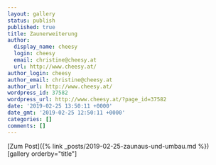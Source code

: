 ```yaml
---
layout: gallery
status: publish
published: true
title: Zaunerweiterung
author:
  display_name: cheesy
  login: cheesy
  email: christine@cheesy.at
  url: http://www.cheesy.at/
author_login: cheesy
author_email: christine@cheesy.at
author_url: http://www.cheesy.at/
wordpress_id: 37582
wordpress_url: http://www.cheesy.at/?page_id=37582
date: '2019-02-25 13:50:11 +0000'
date_gmt: '2019-02-25 12:50:11 +0000'
categories: []
comments: []
---
```


[Zum Post]({% link _posts/2019-02-25-zaunaus-und-umbau.md %})
[gallery orderby="title"]

